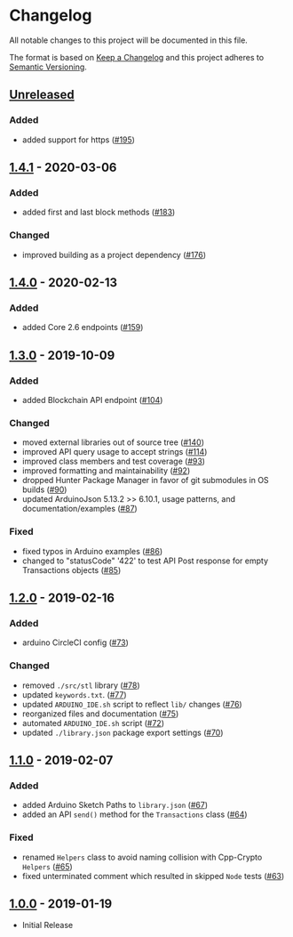 # Changelog

All notable changes to this project will be documented in this file.

The format is based on [Keep a Changelog](http://keepachangelog.com/en/1.0.0/)
and this project adheres to [Semantic Versioning](http://semver.org/spec/v2.0.0.html).

## [Unreleased]

### Added
-   added support for https ([#195])

## [1.4.1] - 2020-03-06

### Added
-   added first and last block methods ([#183])

### Changed
-   improved building as a project dependency ([#176])

## [1.4.0] - 2020-02-13

### Added
-   added Core 2.6 endpoints ([#159])

## [1.3.0] - 2019-10-09

### Added
-   added Blockchain API endpoint ([#104])

### Changed
-   moved external libraries out of source tree ([#140])
-   improved API query usage to accept strings ([#114])
-   improved class members and test coverage ([#93])
-   improved formatting and maintainability ([#92])
-   dropped Hunter Package Manager in favor of git submodules in OS builds ([#90])
-   updated ArduinoJson 5.13.2 >> 6.10.1, usage patterns, and documentation/examples ([#87])

### Fixed
-   fixed typos in Arduino examples ([#86])
-   changed to "statusCode" '422' to test API Post response for empty Transactions objects ([#85])

## [1.2.0] - 2019-02-16

### Added
-   arduino CircleCI config ([#73])

### Changed
-   removed `./src/stl` library ([#78])
-   updated `keywords.txt`. ([#77])
-   updated `ARDUINO_IDE.sh` script to reflect `lib/` changes ([#76])
-   reorganized files and documentation ([#75])
-   automated `ARDUINO_IDE.sh` script ([#72])
-   updated `./library.json` package export settings ([#70])

## [1.1.0] - 2019-02-07

### Added
-   added Arduino Sketch Paths to `library.json` ([#67])
-   added an API `send()` method for the `Transactions` class ([#64])

### Fixed
-   renamed `Helpers` class to avoid naming collision with Cpp-Crypto `Helpers` ([#65])
-   fixed unterminated comment which resulted in skipped `Node` tests ([#63])

## [1.0.0] - 2019-01-19
-   Initial Release

[1.0.0]: https://github.com/ArkEcosystem/cpp-client/compare/1.0.0...master
[#63]: https://github.com/ArkEcosystem/cpp-client/pull/63
[#64]: https://github.com/ArkEcosystem/cpp-client/pull/64
[#65]: https://github.com/ArkEcosystem/cpp-client/pull/65
[#67]: https://github.com/ArkEcosystem/cpp-client/pull/67
[1.1.0]: https://github.com/ArkEcosystem/cpp-client/compare/1.0.0...1.1.0
[#70]: https://github.com/ArkEcosystem/cpp-client/pull/70
[#72]: https://github.com/ArkEcosystem/cpp-client/pull/72
[#73]: https://github.com/ArkEcosystem/cpp-client/pull/73
[#75]: https://github.com/ArkEcosystem/cpp-client/pull/75
[#76]: https://github.com/ArkEcosystem/cpp-client/pull/76
[#77]: https://github.com/ArkEcosystem/cpp-client/pull/77
[#78]: https://github.com/ArkEcosystem/cpp-client/pull/78
[1.2.0]: https://github.com/ArkEcosystem/cpp-client/compare/1.1.0...1.2.0
[#85]: https://github.com/ArkEcosystem/cpp-client/pull/85
[#86]: https://github.com/ArkEcosystem/cpp-client/pull/86
[#87]: https://github.com/ArkEcosystem/cpp-client/pull/87
[#90]: https://github.com/ArkEcosystem/cpp-client/pull/90
[#92]: https://github.com/ArkEcosystem/cpp-client/pull/92
[#93]: https://github.com/ArkEcosystem/cpp-client/pull/93
[#104]: https://github.com/ArkEcosystem/cpp-client/pull/104
[#114]: https://github.com/ArkEcosystem/cpp-client/pull/114
[#140]: https://github.com/ArkEcosystem/cpp-client/pull/140
[1.3.0]: https://github.com/ArkEcosystem/cpp-client/compare/1.2.0...1.3.0
[#159]: https://github.com/ArkEcosystem/cpp-client/pull/159
[1.4.0]: https://github.com/ArkEcosystem/cpp-client/compare/1.3.0...1.4.0
[#176]: https://github.com/ArkEcosystem/cpp-client/pull/176
[#183]: https://github.com/ArkEcosystem/cpp-client/pull/183
[1.4.1]: https://github.com/ArkEcosystem/cpp-client/compare/1.4.0...1.4.1
[#195]: https://github.com/ArkEcosystem/cpp-client/pull/195
[Unreleased]: https://github.com/ArkEcosystem/cpp-client/compare/1.4.1...develop
